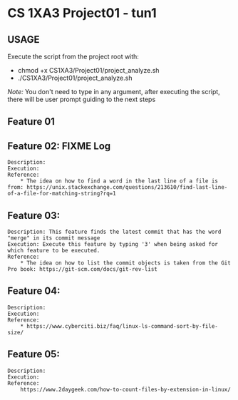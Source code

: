 # CS 1XA3 Project01 - tun1

## USAGE
   Execute the script from the project root with:
   * chmod +x CS1XA3/Project01/project_analyze.sh
   * ./CS1XA3/Project01/project_analyze.sh
   
   *Note:* You don't need to type in any argument, after executing the script, there will be user prompt guiding to the next steps 

## Feature 01

## Feature 02: FIXME Log
    Description:
    Execution:
    Reference: 
        * The idea on how to find a word in the last line of a file is from: https://unix.stackexchange.com/questions/213610/find-last-line-of-a-file-for-matching-string?rq=1

## Feature 03:
    Description: This feature finds the latest commit that has the word "merge" in its commit message
    Execution: Execute this feature by typing '3' when being asked for which feature to be executed.
    Reference: 
        * The idea on how to list the commit objects is taken from the Git Pro book: https://git-scm.com/docs/git-rev-list

## Feature 04:
    Description:
    Execution:
    Reference:
        * https://www.cyberciti.biz/faq/linux-ls-command-sort-by-file-size/

## Feature 05:
    Description:
    Execution:
    Reference:
        https://www.2daygeek.com/how-to-count-files-by-extension-in-linux/
